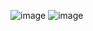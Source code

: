 ![image](https://github.com/Carlosreyes2002/Final-Progra-III/assets/105017046/19afa237-819a-4af1-afdd-90610e372cc5)
![image](https://github.com/Carlosreyes2002/Final-Progra-III/assets/105017046/b1caecf9-e82a-4161-968a-610a6684b0ad)

